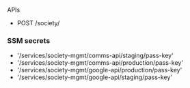 APIs

- POST /society/

### SSM secrets

- '/services/society-mgmt/comms-api/staging/pass-key'
- '/services/society-mgmt/comms-api/production/pass-key'
- '/services/society-mgmt/google-api/production/pass-key'
- '/services/society-mgmt/google-api/staging/pass-key'
